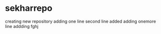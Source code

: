 # sekharrepo
creating new repository
adding one line
second line added
adding onemore line
addding fghj